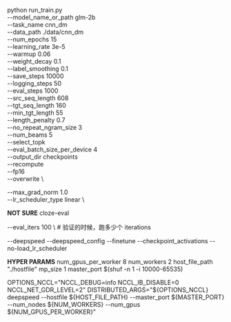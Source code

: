 python run_train.py \
--model_name_or_path glm-2b \
--task_name cnn_dm \
--data_path ./data/cnn_dm \
--num_epochs 15 \
--learning_rate 3e-5 \
--warmup 0.06 \
--weight_decay 0.1 \
--label_smoothing 0.1 \
--save_steps 10000 \
--logging_steps 50 \
--eval_steps 1000 \
--src_seq_length 608 \
--tgt_seq_length 160 \
--min_tgt_length 55 \
--length_penalty 0.7 \
--no_repeat_ngram_size 3 \
--num_beams 5 \
--select_topk \
--eval_batch_size_per_device 4 \
--output_dir checkpoints \
--recompute \
--fp16 \
--overwrite \

--max_grad_norm 1.0 \
--lr_scheduler_type linear \



**NOT SURE**
cloze-eval
<!-- task-mask -->
<!-- --num_layers 36 \
--hidden_size 2048 \
--num_attention_heads 32 \
--max_position_embeddings 1024 \
--tokenizer_type GPT2BPETokenizer \
--load-pretrained CKPT/blocklm-2b-512 -->

--eval_iters 100 \ # 验证的时候，跑多少个 iterations

--deepspeed
--deepspeed_config
--finetune
--checkpoint_activations
--no-load_lr_scheduler


**HYPER PARAMS**
num_gpus_per_worker 8
num_workers 2
host_file_path "./hostfile"
mp_size 1
master_port $(shuf -n 1 -i 10000-65535)

OPTIONS_NCCL="NCCL_DEBUG=info NCCL_IB_DISABLE=0 NCCL_NET_GDR_LEVEL=2"
DISTRIBUTED_ARGS="${OPTIONS_NCCL} deepspeed --hostfile ${HOST_FILE_PATH} --master_port ${MASTER_PORT} --num_nodes ${NUM_WORKERS} --num_gpus ${NUM_GPUS_PER_WORKER}"
